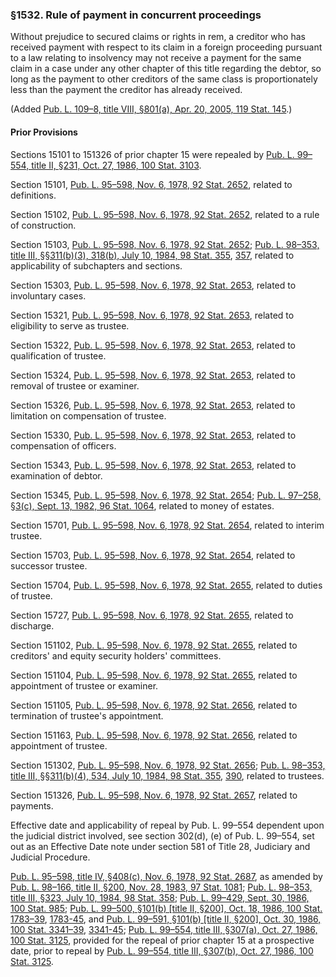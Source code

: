 ### §1532. Rule of payment in concurrent proceedings ###

Without prejudice to secured claims or rights in rem, a creditor who has received payment with respect to its claim in a foreign proceeding pursuant to a law relating to insolvency may not receive a payment for the same claim in a case under any other chapter of this title regarding the debtor, so long as the payment to other creditors of the same class is proportionately less than the payment the creditor has already received.

(Added [Pub. L. 109–8, title VIII, §801(a), Apr. 20, 2005, 119 Stat. 145](/statviewer.htm?volume=119&page=145).)

#### Prior Provisions ####

Sections 15101 to 151326 of prior chapter 15 were repealed by [Pub. L. 99–554, title II, §231, Oct. 27, 1986, 100 Stat. 3103](/statviewer.htm?volume=100&page=3103).

Section 15101, [Pub. L. 95–598, Nov. 6, 1978, 92 Stat. 2652](/statviewer.htm?volume=92&page=2652), related to definitions.

Section 15102, [Pub. L. 95–598, Nov. 6, 1978, 92 Stat. 2652](/statviewer.htm?volume=92&page=2652), related to a rule of construction.

Section 15103, [Pub. L. 95–598, Nov. 6, 1978, 92 Stat. 2652](/statviewer.htm?volume=92&page=2652); [Pub. L. 98–353, title III, §§311(b)(3), 318(b), July 10, 1984, 98 Stat. 355](/statviewer.htm?volume=98&page=355), [357](/statviewer.htm?volume=98&page=357), related to applicability of subchapters and sections.

Section 15303, [Pub. L. 95–598, Nov. 6, 1978, 92 Stat. 2653](/statviewer.htm?volume=92&page=2653), related to involuntary cases.

Section 15321, [Pub. L. 95–598, Nov. 6, 1978, 92 Stat. 2653](/statviewer.htm?volume=92&page=2653), related to eligibility to serve as trustee.

Section 15322, [Pub. L. 95–598, Nov. 6, 1978, 92 Stat. 2653](/statviewer.htm?volume=92&page=2653), related to qualification of trustee.

Section 15324, [Pub. L. 95–598, Nov. 6, 1978, 92 Stat. 2653](/statviewer.htm?volume=92&page=2653), related to removal of trustee or examiner.

Section 15326, [Pub. L. 95–598, Nov. 6, 1978, 92 Stat. 2653](/statviewer.htm?volume=92&page=2653), related to limitation on compensation of trustee.

Section 15330, [Pub. L. 95–598, Nov. 6, 1978, 92 Stat. 2653](/statviewer.htm?volume=92&page=2653), related to compensation of officers.

Section 15343, [Pub. L. 95–598, Nov. 6, 1978, 92 Stat. 2653](/statviewer.htm?volume=92&page=2653), related to examination of debtor.

Section 15345, [Pub. L. 95–598, Nov. 6, 1978, 92 Stat. 2654](/statviewer.htm?volume=92&page=2654); [Pub. L. 97–258, §3(c), Sept. 13, 1982, 96 Stat. 1064](/statviewer.htm?volume=96&page=1064), related to money of estates.

Section 15701, [Pub. L. 95–598, Nov. 6, 1978, 92 Stat. 2654](/statviewer.htm?volume=92&page=2654), related to interim trustee.

Section 15703, [Pub. L. 95–598, Nov. 6, 1978, 92 Stat. 2654](/statviewer.htm?volume=92&page=2654), related to successor trustee.

Section 15704, [Pub. L. 95–598, Nov. 6, 1978, 92 Stat. 2655](/statviewer.htm?volume=92&page=2655), related to duties of trustee.

Section 15727, [Pub. L. 95–598, Nov. 6, 1978, 92 Stat. 2655](/statviewer.htm?volume=92&page=2655), related to discharge.

Section 151102, [Pub. L. 95–598, Nov. 6, 1978, 92 Stat. 2655](/statviewer.htm?volume=92&page=2655), related to creditors' and equity security holders' committees.

Section 151104, [Pub. L. 95–598, Nov. 6, 1978, 92 Stat. 2655](/statviewer.htm?volume=92&page=2655), related to appointment of trustee or examiner.

Section 151105, [Pub. L. 95–598, Nov. 6, 1978, 92 Stat. 2656](/statviewer.htm?volume=92&page=2656), related to termination of trustee's appointment.

Section 151163, [Pub. L. 95–598, Nov. 6, 1978, 92 Stat. 2656](/statviewer.htm?volume=92&page=2656), related to appointment of trustee.

Section 151302, [Pub. L. 95–598, Nov. 6, 1978, 92 Stat. 2656](/statviewer.htm?volume=92&page=2656); [Pub. L. 98–353, title III, §§311(b)(4), 534, July 10, 1984, 98 Stat. 355](/statviewer.htm?volume=98&page=355), [390](/statviewer.htm?volume=98&page=390), related to trustees.

Section 151326, [Pub. L. 95–598, Nov. 6, 1978, 92 Stat. 2657](/statviewer.htm?volume=92&page=2657), related to payments.

Effective date and applicability of repeal by Pub. L. 99–554 dependent upon the judicial district involved, see section 302(d), (e) of Pub. L. 99–554, set out as an Effective Date note under section 581 of Title 28, Judiciary and Judicial Procedure.

[Pub. L. 95–598, title IV, §408(c), Nov. 6, 1978, 92 Stat. 2687](/statviewer.htm?volume=92&page=2687), as amended by [Pub. L. 98–166, title II, §200, Nov. 28, 1983, 97 Stat. 1081](/statviewer.htm?volume=97&page=1081); [Pub. L. 98–353, title III, §323, July 10, 1984, 98 Stat. 358](/statviewer.htm?volume=98&page=358); [Pub. L. 99–429, Sept. 30, 1986, 100 Stat. 985](/statviewer.htm?volume=100&page=985); [Pub. L. 99–500, §101(b) [title II, §200], Oct. 18, 1986, 100 Stat. 1783–39](/statviewer.htm?volume=100&page=1783-39), [1783-45](/statviewer.htm?volume=100&page=1783-45), and [Pub. L. 99–591, §101(b) [title II, §200], Oct. 30, 1986, 100 Stat. 3341–39](/statviewer.htm?volume=100&page=3341-39), [3341-45](/statviewer.htm?volume=100&page=3341-45); [Pub. L. 99–554, title III, §307(a), Oct. 27, 1986, 100 Stat. 3125](/statviewer.htm?volume=100&page=3125), provided for the repeal of prior chapter 15 at a prospective date, prior to repeal by [Pub. L. 99–554, title III, §307(b), Oct. 27, 1986, 100 Stat. 3125](/statviewer.htm?volume=100&page=3125).